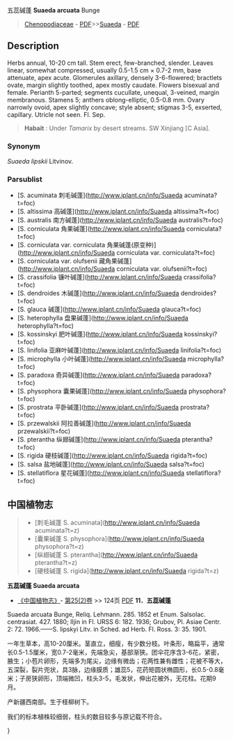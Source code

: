五蕊碱蓬 **Suaeda arcuata** Bunge

> [Chenopodiaceae](http://www.iplant.cn/info/Chenopodiaceae?t=foc) - [PDF](http://www.iplant.cn/foc/pdf/Chenopodiaceae.pdf)>>[Suaeda](http://www.iplant.cn/info/Suaeda?t=foc) - [PDF](http://www.iplant.cn/foc/pdf/Suaeda.pdf)

## Description

Herbs annual, 10-20 cm tall. Stem erect, few-branched, slender. Leaves linear, somewhat compressed, usually 0.5-1.5 cm × 0.7-2 mm, base attenuate, apex acute. Glomerules axillary, densely 3-6-flowered; bractlets ovate, margin slightly toothed, apex mostly caudate. Flowers bisexual and female. Perianth 5-parted; segments cucullate, unequal, 3-veined, margin membranous. Stamens 5; anthers oblong-elliptic, 0.5-0.8 mm. Ovary narrowly ovoid, apex slightly concave; style absent; stigmas 3-5, exserted, capillary. Utricle not seen. Fl. Sep.


> **Habait** : 
> Under *Tamarix* by desert streams. SW Xinjiang [C Asia].

### Synonym
*Suaeda* *lipskii* Litvinov.

### Parsublist

* [S.  acuminata  刺毛碱蓬](http://www.iplant.cn/info/Suaeda acuminata?t=foc)
* [S.  altissima  高碱蓬](http://www.iplant.cn/info/Suaeda altissima?t=foc)
* [S.  australis  南方碱蓬](http://www.iplant.cn/info/Suaeda australis?t=foc)
* [S.  corniculata  角果碱蓬](http://www.iplant.cn/info/Suaeda corniculata?t=foc)
* [S.  corniculata var. corniculata  角果碱蓬(原变种)](http://www.iplant.cn/info/Suaeda corniculata var. corniculata?t=foc)
* [S.  corniculata var. olufsenii  藏角果碱蓬](http://www.iplant.cn/info/Suaeda corniculata var. olufsenii?t=foc)
* [S.  crassifolia  镰叶碱蓬](http://www.iplant.cn/info/Suaeda crassifolia?t=foc)
* [S.  dendroides  木碱蓬](http://www.iplant.cn/info/Suaeda dendroides?t=foc)
* [S.  glauca  碱蓬](http://www.iplant.cn/info/Suaeda glauca?t=foc)
* [S.  heterophylla  盘果碱蓬](http://www.iplant.cn/info/Suaeda heterophylla?t=foc)
* [S.  kossinskyi  肥叶碱蓬](http://www.iplant.cn/info/Suaeda kossinskyi?t=foc)
* [S.  linifolia  亚麻叶碱蓬](http://www.iplant.cn/info/Suaeda linifolia?t=foc)
* [S.  microphylla  小叶碱蓬](http://www.iplant.cn/info/Suaeda microphylla?t=foc)
* [S.  paradoxa  奇异碱蓬](http://www.iplant.cn/info/Suaeda paradoxa?t=foc)
* [S.  physophora  囊果碱蓬](http://www.iplant.cn/info/Suaeda physophora?t=foc)
* [S.  prostrata  平卧碱蓬](http://www.iplant.cn/info/Suaeda prostrata?t=foc)
* [S.  przewalskii  阿拉善碱蓬](http://www.iplant.cn/info/Suaeda przewalskii?t=foc)
* [S.  pterantha  纵翅碱蓬](http://www.iplant.cn/info/Suaeda pterantha?t=foc)
* [S.  rigida  硬枝碱蓬](http://www.iplant.cn/info/Suaeda rigida?t=foc)
* [S.  salsa  盐地碱蓬](http://www.iplant.cn/info/Suaeda salsa?t=foc)
* [S.  stellatiflora  星花碱蓬](http://www.iplant.cn/info/Suaeda stellatiflora?t=foc)


## 中国植物志

> * [刺毛碱蓬  S.  acuminata](http://www.iplant.cn/info/Suaeda acuminata?t=z)
> * [囊果碱蓬  S.  physophora](http://www.iplant.cn/info/Suaeda physophora?t=z)
> * [纵翅碱蓬  S.  pterantha](http://www.iplant.cn/info/Suaeda pterantha?t=z)
> * [硬枝碱蓬  S.  rigida](http://www.iplant.cn/info/Suaeda rigida?t=z)


**五蕊碱蓬 Suaeda arcuata**

* [《中国植物志》](http://www.iplant.cn/frps)- [第25(2)卷](http://www.iplant.cn/frps/vol/25(2)) >> 124页 [PDF](http://www.iplant.cn/frps/pdf/25(2)/124a.pdf)
**11．五蕊碱蓬**

Suaeda arcuata Bunge, Reliq. Lehmann. 285. 1852 et Enum. Salsolac. centrasiat. 427. 1880; Iljin in Fl. URSS 6: 182. 1936; Grubov, Pl. Asiae Centr. 2: 72. 1966.——S. lipskyi Litv. in Sched. ad Herb. Fl. Ross. 3: 35. 1901.

一年生草本，高10-20厘米。茎直立，细瘦，有少数分枝。叶条形，略扁平，通常长0.5-1.5厘米，宽0.7-2毫米，先端急尖，基部渐狭。团伞花序含3-6花，紧密，腋生；小苞片卵形，先端多为尾尖，边缘有微齿；花两性兼有雌性；花被不等大，五深裂，裂片兜状，具3脉，边缘膜质；雄蕊5，花药矩圆状椭圆形，长0.5-0.8毫米；子房狭卵形，顶端微凹，柱头3-5，毛发状，伸出花被外，无花柱。花期9月。

产新疆西南部。生于柽柳树下。

我们的标本植株较细弱，柱头的数目较多与原记载不符合。

}